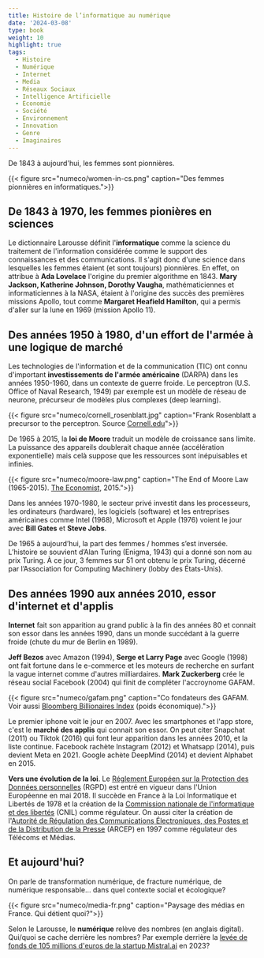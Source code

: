 ```yaml
---
title: Histoire de l’informatique au numérique
date: '2024-03-08'
type: book
weight: 10
highlight: true
tags:
  - Histoire
  - Numérique
  - Internet
  - Media
  - Réseaux Sociaux
  - Intelligence Artificielle
  - Economie
  - Société
  - Environnement
  - Innovation
  - Genre
  - Imaginaires
---
```


De 1843 à aujourd'hui, les femmes sont pionnières.

<!--more-->

{{< figure src="numeco/women-in-cs.png" caption="Des femmes pionnières en informatiques.">}}

## De 1843 à 1970, les femmes pionières en sciences

Le dictionnaire Larousse définit l'<b>informatique</b> comme la science du traitement de l'information considérée comme le support des connaissances et des communications. Il s'agit donc d'une science dans lesquelles les femmes étaient (et sont toujours) pionnières. En effet, on attribue à <b>Ada Lovelace</b> l'origine du premier algorithme en 1843. <b>Mary Jackson, Katherine Johnson, Dorothy Vaugha</b>, mathématiciennes et informaticiennes à la NASA, étaient à l'origine des succès des premières missions Apollo, tout comme <b>Margaret Heafield Hamilton</b>, qui a permis d'aller sur la lune en 1969 (mission Apollo 11).

## Des années 1950 à 1980, d'un effort de l'armée à une logique de marché

Les technologies de l'information et de la communication (TIC) ont connu d'important <b>investissements de l'armée américaine</b> (DARPA) dans les années 1950-1960, dans un contexte de guerre froide.
Le perceptron (U.S. Office of Naval Research, 1949) par exemple est un modèle de réseau de neurone, précurseur de modèles plus complexes (deep learning).

{{< figure src="numeco/cornell_rosenblatt.jpg" caption="Frank Rosenblatt a precursor to the perceptron. Source [Cornell.edu](https://news.cornell.edu/stories/2019/09/professors-perceptron-paved-way-ai-60-years-too-soon)">}}

De 1965 à 2015, la <b>loi de Moore</b> traduit un modèle de croissance sans limite. La puissance des appareils doublerait chaque année (accélération exponentielle) mais celà suppose que les ressources sont inépuisables et infinies.

{{< figure src="numeco/moore-law.png" caption="The End of Moore Law (1965-2015). [The Economist](https://www.economist.com/the-economist-explains/2015/04/19/the-end-of-moores-law), 2015.">}}

Dans les années 1970-1980, le secteur privé investit dans les processeurs, les ordinateurs (hardware), les logiciels (software) et les entreprises américaines comme Intel (1968), Microsoft et Apple (1976) voient le jour avec <b>Bill Gates</b> et <b>Steve Jobs</b>.

De 1965 à aujourd’hui, la part des femmes / hommes s’est inversée.
L’histoire se souvient d’Alan Turing (Enigma, 1943) qui a donné son nom au prix Turing.
À ce jour, 3 femmes sur 51 ont obtenu le prix Turing, décerné par l’Association for Computing Machinery (lobby des États-Unis).

## Des années 1990 aux années 2010, essor d'internet et d'applis

<b>Internet</b> fait son apparition au grand public à la fin des années 80 et connait son essor dans les années 1990, dans un monde succédant à la guerre froide (chute du mur de Berlin en 1989).

<b>Jeff Bezos</b> avec Amazon (1994), <b>Serge et Larry Page</b> avec Google (1998) ont fait fortune dans le e-commerce et les moteurs de recherche en surfant la vague internet comme d'autres milliardaires.
<b>Mark Zuckerberg</b> crée le réseau social Facebook (2004) qui finit de compléter l'accroynome GAFAM.

{{< figure src="numeco/gafam.png" caption="Co fondateurs des GAFAM. Voir aussi [Bloomberg Billionaires Index](https://bloomberg.com/billionaires/) (poids économique).">}}

Le premier iphone voit le jour en 2007. Avec les smartphones et l'app store, c'est le <b>marché des applis</b> qui connait son essor.
On peut citer Snapchat (2011) ou Tiktok (2016) qui font leur apparition dans les années 2010, et la liste continue.
Facebook rachète Instagram (2012) et Whatsapp (2014), puis devient Meta en 2021. Google achète DeepMind (2014) et devient Alphabet en 2015.

<b>Vers une évolution de la loi</b>. Le [Réglement Européen sur la Protection des Données personnelles](https://www.cnil.fr/fr/rgpd-de-quoi-parle-t-on) (RGPD) est entré en vigueur dans l'Union Européenne en mai 2018. Il succède en France à la Loi Informatique et Libertés de 1978 et la création de la [Commission nationale de l'informatique et des libertés](https://www.cnil.fr/fr/) (CNIL) comme régulateur. On aussi citer la création de l'[Autorité de Régulation des Communications Électroniques, des Postes et de la Distribution de la Presse](https://www.arcep.fr/) (ARCEP) en 1997 comme régulateur des Télécoms et Médias.

## Et aujourd'hui?

On parle de transformation numérique, de fracture numérique, de numérique responsable... dans quel contexte social et écologique?

{{< figure src="numeco/media-fr.png" caption="Paysage des médias en France. Qui détient quoi?">}}

Selon le Larousse, le <b>numérique</b> relève des nombres (en anglais digital). Qui/quoi se cache derrière les nombres? Par exemple derrière la [levée de fonds de 105 millions d'euros de la startup Mistral.ai](https://www.maddyness.com/2023/06/13/mistral-levee-de-fonds-105-millions-artificielle-generative/) en 2023?